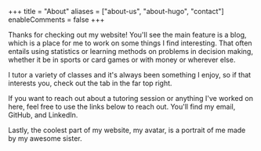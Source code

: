 +++
title = "About"
aliases = ["about-us", "about-hugo", "contact"]
enableComments = false
+++

Thanks for checking out my website! You'll see the main feature is a blog, which is a place for me to work on some things I find interesting. That often entails using statistics or learning methods on problems in decision making, whether it be in sports or card games or with money or wherever else. 

I tutor a variety of classes and it's always been something I enjoy, so if that interests you, check out the tab in the far top right.

If you want to reach out about a tutoring session or anything I've worked on here, feel free to use the links below to reach out. You'll find my email, GitHub, and LinkedIn.

Lastly, the coolest part of my website, my avatar, is a portrait of me made by my awesome sister. 